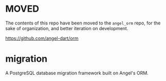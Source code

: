 # MOVED
The contents of this repo have been moved to the `angel_orm` repo, for
the sake of organization, and better iteration on development.

https://github.com/angel-dart/orm

# migration
A PostgreSQL database migration framework built on Angel's ORM.
